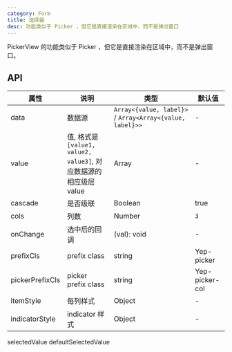 ```yaml
---
category: Form
title: 选择器
desc: 功能类似于 Picker ，但它是直接渲染在区域中，而不是弹出窗口
---
```


PickerView 的功能类似于 Picker ，但它是直接渲染在区域中，而不是弹出窗口。

## API

| 属性            | 说明                                                             | 类型                                                     | 默认值         |
| --------------- | ---------------------------------------------------------------- | -------------------------------------------------------- | -------------- |
| data            | 数据源                                                           | `Array<{value, label}>` / `Array<Array<{value, label}>>` | -              |
| value           | 值, 格式是`[value1, value2, value3]`, 对应数据源的相应级层 value | Array                                                    | -              |
| cascade         | 是否级联                                                         | Boolean                                                  | true           |
| cols            | 列数                                                             | Number                                                   | `3`            |
| onChange        | 选中后的回调                                                     | (val): void                                              | -              |
| prefixCls       | prefix class                                                     | string                                                   | Yep-picker     |
| pickerPrefixCls | picker prefix class                                              | string                                                   | Yep-picker-col |
| itemStyle       | 每列样式                                                         | Object                                                   | -              |
| indicatorStyle  | indicator 样式                                                   | Object                                                   | -              |

selectedValue
defaultSelectedValue
